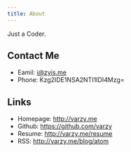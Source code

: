```yaml
---
title: About
---
```


Just a Coder.

## Contact Me

- Eamil: <a href="mailto:i@zyis.me">i@zyis.me</a>
- Phone: Kzg2IDE1NSA2NTI1IDI4Mzg=

## Links

- Homepage: <http://varzy.me>
- Github: <https://github.com/varzy>
- Resume: <http://varzy.me/resume>
- RSS: <http://varzy.me/blog/atom>
